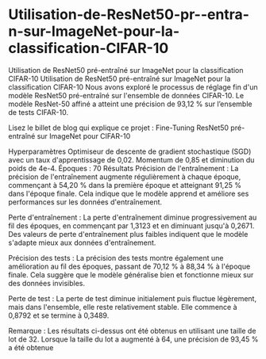 # Utilisation-de-ResNet50-pr--entra-n-sur-ImageNet-pour-la-classification-CIFAR-10
Utilisation de ResNet50 pré-entraîné sur ImageNet pour la classification CIFAR-10
Utilisation de ResNet50 pré-entraîné sur ImageNet pour la classification CIFAR-10
Nous avons exploré le processus de réglage fin d'un modèle ResNet50 pré-entraîné sur l'ensemble de données CIFAR-10. Le modèle ResNet-50 affiné a atteint une précision de 93,12 % sur l’ensemble de tests CIFAR-10.

Lisez le billet de blog qui explique ce projet : Fine-Tuning ResNet50 pré-entraîné sur ImageNet pour CIFAR-10

Hyperparamètres
Optimiseur de descente de gradient stochastique (SGD) avec un taux d'apprentissage de 0,02.
Momentum de 0,85 et diminution du poids de 4e-4.
Époques : 70
Résultats
Précision de l'entraînement : La précision de l'entraînement augmente régulièrement à chaque époque, commençant à 54,20 % dans la première époque et atteignant 91,25 % dans l'époque finale. Cela indique que le modèle apprend et améliore ses performances sur les données d'entraînement.

Perte d'entraînement : La perte d'entraînement diminue progressivement au fil des époques, en commençant par 1,3123 et en diminuant jusqu'à 0,2671. Des valeurs de perte d'entraînement plus faibles indiquent que le modèle s'adapte mieux aux données d'entraînement.

Précision des tests : La précision des tests montre également une amélioration au fil des époques, passant de 70,12 % à 88,34 % à l'époque finale. Cela suggère que le modèle généralise bien et fonctionne mieux sur des données invisibles.

Perte de test : La perte de test diminue initialement puis fluctue légèrement, mais dans l'ensemble, elle reste relativement stable. Elle commence à 0,8792 et se termine à 0,3489.

Remarque : Les résultats ci-dessus ont été obtenus en utilisant une taille de lot de 32. Lorsque la taille du lot a augmenté à 64, une précision de 93,45 % a été obtenue
